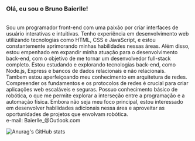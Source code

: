 
### Olá, eu sou o Bruno Baierlle!
<br>
  Sou um programador front-end com uma paixão por criar interfaces de usuário interativas e intuitivas. Tenho experiência em desenvolvimento web utilizando tecnologias como HTML, CSS e JavaScript, e estou constantemente aprimorando minhas habilidades nessas áreas. Além disso, estou empenhado em expandir minha atuação para o desenvolvimento back-end, com o objetivo de me tornar um desenvolvedor full-stack completo. Estou estudando e explorando tecnologias back-end, como Node.js, Express e bancos de dados relacionais e não relacionais.
<br>
  Tambem estou aperfeiçoando meu conhecimento em arquitetura de redes. Compreender os fundamentos e os protocolos de redes é crucial para criar aplicações web escaláveis e seguras.
  Possuo conhecimento básico de robótica, o que me permite explorar a interseção entre a programação e a automação física. Embora não seja meu foco principal, estou interessado em desenvolver habilidades adicionais nessa área e aproveitar as oportunidades de projetos que envolvam robótica.
<br>
  e-mail: Baierlle_@Outlook.com
  
  
![Anurag's GitHub stats](https://github-readme-stats.vercel.app/api?username=bbaierlle&show_icons=true&theme=radical)


